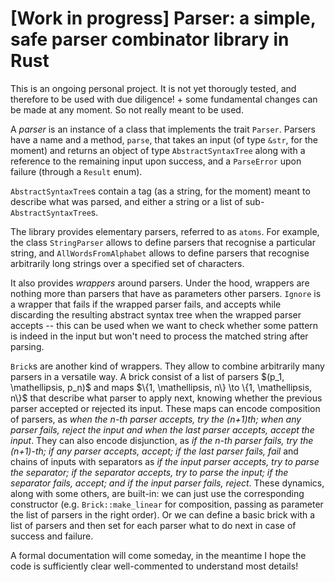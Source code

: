# [Work in progress] Parser: a simple, safe parser combinator library in Rust

This is an ongoing personal project. It is not yet thorougly tested, and therefore to be used with due diligence! + some fundamental changes can be made at any moment. So not really meant to be used.

A _parser_ is an instance of a class that implements the trait `Parser`. Parsers have a name and a method, `parse`, that takes an input (of type `&str`, for the moment) and returns an object of type `AbstractSyntaxTree` along with a reference to the remaining input upon success, and a `ParseError` upon failure (through a `Result` enum).

`AbstractSyntaxTree`s contain a tag (as a string, for the moment) meant to describe what was parsed, and either a string or a list of sub-`AbstractSyntaxTree`s.

The library provides elementary parsers, referred to as `atoms`. For example, the class `StringParser` allows to define parsers that recognise a particular string, and `AllWordsFromAlphabet` allows to define parsers that recognise arbitrarily long strings over a specified set of characters.

It also provides _wrappers_ around parsers. Under the hood, wrappers are nothing more than parsers that have as parameters other parsers. `Ignore` is a wrapper that fails if the wrapped parser fails, and accepts while discarding the resulting abstract syntax tree when the wrapped parser accepts -- this can be used when we want to check whether some pattern is indeed in the input but won't need to process the matched string after parsing.

`Brick`s are another kind of wrappers. They allow to combine arbitrarily many parsers in a versatile way. A brick consist of a list of parsers $(p_1, \mathellipsis, p_n)$ and maps $\{1, \mathellipsis, n\} \to \{1, \mathellipsis, n\}$ that describe what parser to apply next, knowing whether the previous parser accepted or rejected its input.
These maps can encode composition of parsers, as _when the n-th parser accepts, try the (n+1)th; when any parser fails, reject the input and when the last parser accepts, accept the input_. They can also encode disjunction, as _if the n-th parser fails, try the (n+1)-th; if any parser accepts, accept; if the last parser fails, fail_ and chains of inputs with separators as _if the input parser accepts, try to parse the separator; if the separator accepts, try to parse the input; if the separator fails, accept; and if the input parser fails, reject_.
These dynamics, along with some others, are built-in: we can just use the corresponding constructor (e.g. `Brick::make_linear` for composition, passing as parameter the list of parsers in the right order). Or we can define a basic brick with a list of parsers and then set for each parser what to do next in case of success and failure.

A formal documentation will come someday, in the meantime I hope the code is sufficiently clear well-commented to understand most details!
